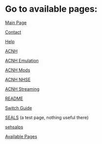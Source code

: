 <html>
 <head>
  <meta name="description" content="A list of all available pages on AC-Modding.">
  <title>AC-M Available Pages</title>
</head> 
</html>

# Go to available pages:

[Main Page](index)

[Contact](contact)

[Help](help)

[ACNH](ACNH)

[ACNH Emulation](ACNH/emulation)

[ACNH Mods](ACNH/mods)

[ACNH NHSE](ACNH/NHSE)

[ACNH Streaming](ACNH/streaming)

[README](README)

[Switch Guide](switch-guide)

[SEALS](pages/misc/SEALS) (a test page, nothing useful there)

[sehsalps](pages/misc/sehsalps.txt)

[Available Pages](219)
